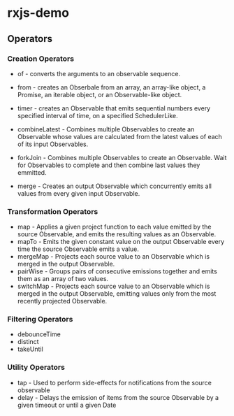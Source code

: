 # rxjs-demo

## Operators
### Creation Operators
- of -  converts the arguments to an observable sequence.
- from - creates an Obserbale from an array, an array-like object, a Promise, an iterable object, or an Observable-like object.
- timer - creates an Observable that emits sequential numbers every specified interval of time, on a specified SchedulerLike.

- combineLatest - Combines multiple Observables to create an Observable whose values are calculated from the latest values of each of its input Observables.
- forkJoin - Combines multiple Observables to create an Observable. Wait for Observables to complete and then combine last values they emmitted.
- merge - Creates an output Observable which concurrently emits all values from every given input Observable.

### Transformation Operators
- map - Applies a given project function to each value emitted by the source Observable, and emits the resulting values as an Observable.
- mapTo - Emits the given constant value on the output Observable every time the source Observable emits a value.
- mergeMap - Projects each source value to an Observable which is merged in the output Observable.
- pairWise - Groups pairs of consecutive emissions together and emits them as an array of two values.
- switchMap - Projects each source value to an Observable which is merged in the output Observable, emitting values only from the most recently projected Observable.

### Filtering Operators
- debounceTime
- distinct
- takeUntil
### Utility Operators
- tap - Used to perform side-effects for notifications from the source observable
- delay - Delays the emission of items from the source Observable by a given timeout or until a given Date
